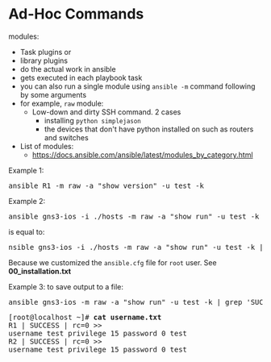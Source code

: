 # Ad-Hoc Commands

modules:
* Task plugins or
* library plugins
* do the actual work in ansible
* gets executed in each playbook task
* you can also run a single module using `ansible -m` command following by some arguments
* for example, `raw` module:
  * Low-down and dirty SSH command. 2 cases
    * installing `python simplejason`
    * the devices that don't have python installed on such as routers and switches
* List of modules:
  * https://docs.ansible.com/ansible/latest/modules_by_category.html

Example 1:
<pre>
ansible R1 -m raw -a "show version" -u test -k
</pre>

Example 2:
<pre>
ansible gns3-ios -i ./hosts -m raw -a "show run" -u test -k | grep 'SUCCESS\|username'
</pre>
is equal to:
<pre>
nsible gns3-ios -i ./hosts -m raw -a "show run" -u test -k | grep 'SUCCESS\|username'
</pre>
Because we customized the `ansible.cfg` file for `root` user. See **00_installation.txt**

Example 3: to save output to a file:
<pre>
ansible gns3-ios -m raw -a "show run" -u test -k | grep 'SUCCESS\|username' > username.txt
</pre>

<pre>
[root@localhost ~]# <b>cat username.txt</b>
R1 | SUCCESS | rc=0 >>
username test privilege 15 password 0 test
R2 | SUCCESS | rc=0 >>
username test privilege 15 password 0 test
</pre>
